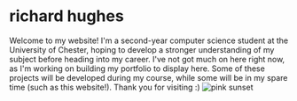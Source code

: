 # richard hughes
Welcome to my website! I'm a second-year computer science student at the University of Chester, hoping to develop a stronger understanding of my subject before heading into my career. I've not got much on here right now, as I'm working on building my portfolio to display here. Some of these projects will be developed during my course, while some will be in my spare time (such as this website!). Thank you for visiting :)
![pink sunset](sunset_pink.webp)
